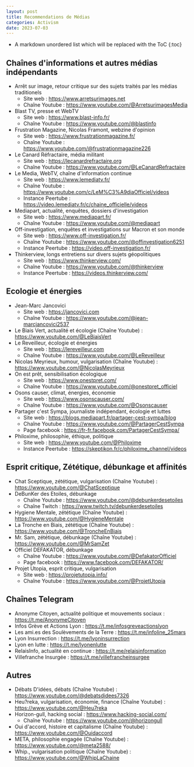 ```yaml
---
layout: post
title: Recommendations de Médias
categories: Activism
date: 2023-07-03
---
```


* A markdown unordered list which will be replaced with the ToC
{:toc}

## Chaînes d'informations et autres médias indépendants
- Arrêt sur image, retour critique sur des sujets traités par les médias traditionels
  - Site web : <https://www.arretsurimages.net>
  - Chaîne Youtube : <https://www.youtube.com/@ArretsurimagesMedia>
- Blast TV, presse et WebTV
  - Site web : <https://www.blast-info.fr/>
  - Chaîne Youtube : <https://www.youtube.com/@blastinfo>
- Frustration Magazine, Nicolas Framont, webzine d'opinion
  - Site web : <https://www.frustrationmagazine.fr/>
  - Chaîne Youtube : <https://www.youtube.com/@frustrationmagazine226>
- Le Canard Réfractaire, média militant
  - Site web : <https://lecanardrefractaire.org>
  - Chaîne Youtube : <https://www.youtube.com/@LeCanardRefractaire>
- Le Media, WebTV, chaîne d'information continue
  - Site web : <https://www.lemediatv.fr/>
  - Chaîne Youtube : <https://www.youtube.com/c/LeM%C3%A9diaOfficiel/videos>
  - Instance Peertube : <https://video.lemediatv.fr/c/chaine_officielle/videos>
- Mediapart, actualité, enquêtes, dossiers d'investigation
  - Site web : <https://www.mediapart.fr/>
  - Chaîne Youtube : <https://www.youtube.com/@mediapart>
- Off-investigation, enquêtes et investigations sur Macron et son monde
  - Site web : <https://www.off-investigation.fr/>
  - Chaîne Youtube : <https://www.youtube.com/@offinvestigation6251>
  - Instance Peertube : <https://video.off-investigation.fr/>
- Thinkerview, longs entretiens sur divers sujets géopolitiques
  - Site web : <https://www.thinkerview.com/>
  - Chaîne Youtube : <https://www.youtube.com/@thinkerview>
  - Instance Peertube : <https://videos.thinkerview.com/>

## Ecologie et énergies
- Jean-Marc Jancovici
  - Site web : <https://jancovici.com>
  - Chaîne Youtube : <https://www.youtube.com/@jean-marcjancovici2537>
- Le Biais Vert, actualité et écologie (Chaîne Youtube) : <https://www.youtube.com/@LeBiaisVert>
- Le Reveilleur, écologie et énergies
  - Site web : <https://lereveilleur.com>
  - Chaîne Youtube : <https://www.youtube.com/@LeReveilleur>
- Nicolas Meyrieux, humour, vulgarisation (Chaîne Youtube) : <https://www.youtube.com/@NicolasMeyrieux>
- On est prêt, sensibilisation écologique
  - Site web : <https://www.onestpret.com/>
  - Chaîne Youtube : <https://www.youtube.com/@onestpret_officiel>
- Osons causer, climat, énergies, économie
  - Site web : <https://www.osonscauser.com/>
  - Chaîne Youtube : <https://www.youtube.com/@Osonscauser>
- Partager c'est Sympa, journaliste indépendant, écologie et luttes
  - Site web : <https://blogs.mediapart.fr/partager-cest-sympa/blog>
  - Chaîne Youtube : <https://www.youtube.com/@PartagerCestSympa>
  - Page facebook : <https://fr-fr.facebook.com/PartagerCestSympa/>
- Philoxime, philosophie, éthique, politique
  - Site web : <https://www.youtube.com/@Philoxime>
  - Instance Peertube : <https://skeptikon.fr/c/philoxime_channel/videos>

## Esprit critique, Zététique, débunkage et affinités
- Chat Sceptique, zététique, vulgarisation (Chaîne Youtube) : <https://www.youtube.com/@ChatSceptique>
- DeBunKer des Etoiles, débunkage
  - Chaîne Youtube : <https://www.youtube.com/@debunkerdesetoiles>
  - Chaîne Twitch : <https://www.twitch.tv/debunkerdesetoiles>
- Hygiene Mentale, zététique (Chaîne Youtube) : <https://www.youtube.com/@HygieneMentale>
- La Tronche en Biais, zététique (Chaîne Youtube) : <https://www.youtube.com/@TroncheEnBiais>
- Mr. Sam, zététique, débunkage (Chaîne Youtube) : <https://www.youtube.com/@MrSamZet>
- Officiel DEFAKATOR, débunkage
  - Chaîne Youtube : <https://www.youtube.com/@DefakatorOfficiel>
  - Page facebook : <https://www.facebook.com/DEFAKATOR/>
- Projet Utopia, esprit critique, vulgarisation
  - Site web : <https://projetutopia.info/>
  - Chaîne Youtube : <https://www.youtube.com/@ProjetUtopia>

## Chaînes Telegram
- Anonyme Citoyen, actualité politique et mouvements sociaux : <https://t.me/AnonymeCitoyen>
- Infos Grève et Actions Lyon : <https://t.me/infosgreveactionslyon>
- Les ami.es des Soulèvements de la Terre : <https://t.me/infoline_25mars>
- Lyon Insurrection : <https://t.me/lyoninsurrection>
- Lyon en lutte : <https://t.me/lyonenlutte>
- RelaisInfo, actualité en continue : <https://t.me/relaisinformation>
- Villefranche Insurgée : <https://t.me/villefrancheinsurgee>

## Autres
- Débats D'idées, débats (Chaîne Youtube) : <https://www.youtube.com/@debatsdidees7326>
- Heu?reka, vulgarisation, économie, finance (Chaîne Youtube) : <https://www.youtube.com/@Heu7reka>
- Horizon-gull, hacking social : <https://www.hacking-social.com/>
  - Chaîne Youtube : <https://www.youtube.com/@horizongull>
- Oui d'accord, histoire et capitalisme (Chaîne Youtube) : <https://www.youtube.com/@Ouidaccord>
- META, philosophie engagée (Chaîne Youtube) : <https://www.youtube.com/@meta2588/>
- Whip., vulgarisation politique (Chaîne Youtube) : <https://www.youtube.com/@WhipLaChaine>
